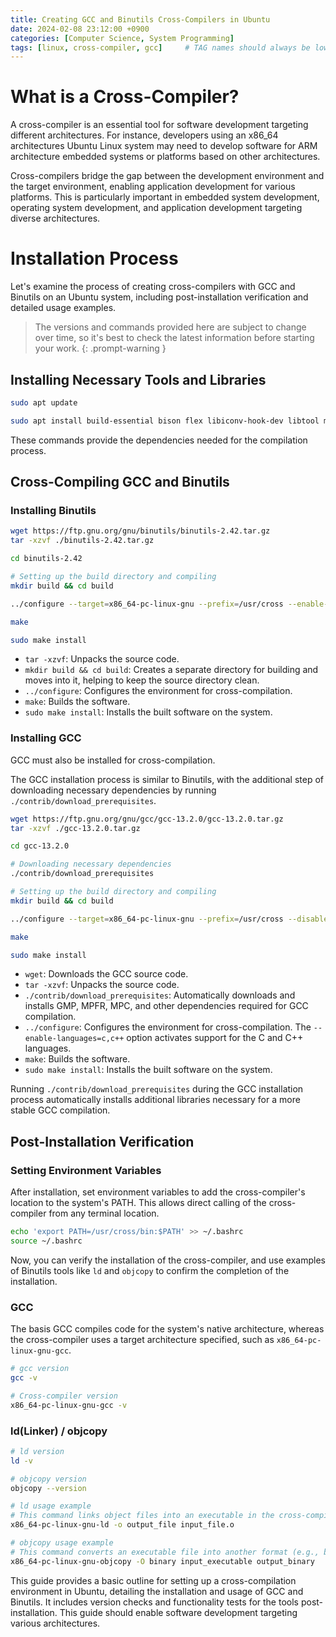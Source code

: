 ```yaml
---
title: Creating GCC and Binutils Cross-Compilers in Ubuntu
date: 2024-02-08 23:12:00 +0900
categories: [Computer Science, System Programming]
tags: [linux, cross-compiler, gcc]     # TAG names should always be lowercase
---
```

# What is a Cross-Compiler?
A cross-compiler is an essential tool for software development targeting different architectures.
For instance, developers using an x86_64 architectures Ubuntu Linux system may need to develop software for ARM architecture embedded systems or platforms based on other architectures.

Cross-compilers bridge the gap between the development environment and the target environment, enabling application development for various platforms.
This is particularly important in embedded system development, operating system development, and application development targeting diverse architectures.

# Installation Process
Let's examine the process of creating cross-compilers with GCC and Binutils on an Ubuntu system, including post-installation verification and detailed usage examples.

> The versions and commands provided here are subject to change over time, so it's best to check the latest information before starting your work.
{: .prompt-warning }

## Installing Necessary Tools and Libraries
```bash
sudo apt update

sudo apt install build-essential bison flex libiconv-hook-dev libtool make patchutils nasm python2 libgmp-dev libmpfr-dev libmpc-dev texinfo gcc-multilib
```
These commands provide the dependencies needed for the compilation process.

## Cross-Compiling GCC and Binutils
### Installing Binutils
```bash
wget https://ftp.gnu.org/gnu/binutils/binutils-2.42.tar.gz
tar -xzvf ./binutils-2.42.tar.gz 

cd binutils-2.42

# Setting up the build directory and compiling 
mkdir build && cd build 

../configure --target=x86_64-pc-linux-gnu --prefix=/usr/cross --enable-64-bit-bfd --disable-shared --disable-nls 

make 

sudo make install

```
* `tar -xzvf`: Unpacks the source code.
* `mkdir build && cd build`: Creates a separate directory for building and moves into it, helping to keep the source directory clean.
* `../configure`: Configures the environment for cross-compilation.
* `make`: Builds the software.
* `sudo make install`: Installs the built software on the system.

### Installing GCC
GCC must also be installed for cross-compilation.

The GCC installation process is similar to Binutils, with the additional step of downloading necessary dependencies by running `./contrib/download_prerequisites`.
```bash
wget https://ftp.gnu.org/gnu/gcc/gcc-13.2.0/gcc-13.2.0.tar.gz
tar -xzvf ./gcc-13.2.0.tar.gz

cd gcc-13.2.0

# Downloading necessary dependencies
./contrib/download_prerequisites

# Setting up the build directory and compiling
mkdir build && cd build

../configure --target=x86_64-pc-linux-gnu --prefix=/usr/cross --disable-nls --enable-languages=c,c++ --without-headers --disable-shared --with-system-zlib

make

sudo make install
```
* `wget`: Downloads the GCC source code.
* `tar -xzvf`: Unpacks the source code.
* `./contrib/download_prerequisites`: Automatically downloads and installs GMP, MPFR, MPC, and other dependencies required for GCC compilation.
* `../configure`: Configures the environment for cross-compilation. The `--enable-languages=c,c++` option activates support for the C and C++ languages.
* `make`: Builds the software.
* `sudo make install`: Installs the built software on the system.

Running `./contrib/download_prerequisites` during the GCC installation process automatically installs additional libraries necessary for a more stable GCC compilation.

## Post-Installation Verification
### Setting Environment Variables
After installation, set environment variables to add the cross-compiler's location to the system's PATH.
This allows direct calling of the cross-compiler from any terminal location.
```bash
echo 'export PATH=/usr/cross/bin:$PATH' >> ~/.bashrc
source ~/.bashrc
```
Now, you can verify the installation of the cross-compiler, and use examples of Binutils tools like `ld` and `objcopy` to confirm the completion of the installation.

### GCC
The basis GCC compiles code for the system's native architecture, whereas the cross-compiler uses a target architecture specified, such as `x86_64-pc-linux-gnu-gcc`.
```bash
# gcc version
gcc -v

# Cross-compiler version
x86_64-pc-linux-gnu-gcc -v
```

### ld(Linker) / objcopy
```bash
# ld version
ld -v

# objcopy version
objcopy --version

# ld usage example
# This command links object files into an executable in the cross-compilation environment.
x86_64-pc-linux-gnu-ld -o output_file input_file.o

# objcopy usage example
# This command converts an executable file into another format (e.g., binary) in the cross-compilation environment.
x86_64-pc-linux-gnu-objcopy -O binary input_executable output_binary
```

This guide provides a basic outline for setting up a cross-compilation environment in Ubuntu, detailing the installation and usage of GCC and Binutils.
It includes version checks and functionality tests for the tools post-installation.
This guide should enable software development targeting various architectures.